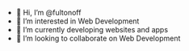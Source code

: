 - 👋 Hi, I’m @fultonoff
- 👀 I’m interested in Web Development
- 🌱 I’m currently developing websites and apps
- 💞️ I’m looking to collaborate on Web Development


<!---
fultonoff/fultonoff is a ✨ special ✨ repository because its `README.md` (this file) appears on your GitHub profile.
You can click the Preview link to take a look at your changes.
--->
